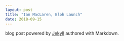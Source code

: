 ```yaml
---
layout: post
title: "Ian MacLaren, Bloh Launch"
date: 2018-09-15
---
```


blog post powered by [Jekyll](http://jekyllrb.com) authored with Markdown.
